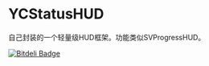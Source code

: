 # YCStatusHUD
自己封装的一个轻量级HUD框架。功能类似SVProgressHUD。


[![Bitdeli Badge](https://d2weczhvl823v0.cloudfront.net/yaochao/ycstatushud/trend.png)](https://bitdeli.com/free "Bitdeli Badge")

